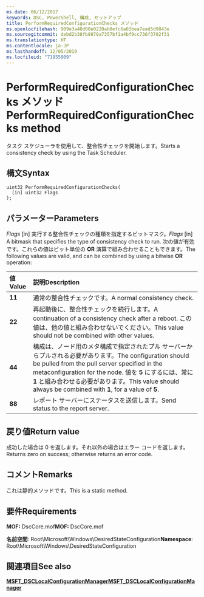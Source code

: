 ```yaml
---
ms.date: 06/12/2017
keywords: DSC, PowerShell, 構成, セットアップ
title: PerformRequiredConfigurationChecks メソッド
ms.openlocfilehash: 909e3a48d08e0220ab0efc6a03bea7ead5d9843e
ms.sourcegitcommit: debd2b38fb8070a7357bf1a4bf9cc736f3702f31
ms.translationtype: HT
ms.contentlocale: ja-JP
ms.lasthandoff: 12/05/2019
ms.locfileid: "71955009"
---
```

# <a name="performrequiredconfigurationchecks-method"></a><span data-ttu-id="a77d9-103">PerformRequiredConfigurationChecks メソッド</span><span class="sxs-lookup"><span data-stu-id="a77d9-103">PerformRequiredConfigurationChecks method</span></span>

<span data-ttu-id="a77d9-104">タスク スケジューラを使用して、整合性チェックを開始します。</span><span class="sxs-lookup"><span data-stu-id="a77d9-104">Starts a consistency check by using the Task Scheduler.</span></span>

## <a name="syntax"></a><span data-ttu-id="a77d9-105">構文</span><span class="sxs-lookup"><span data-stu-id="a77d9-105">Syntax</span></span>

```mof
uint32 PerformRequiredConfigurationChecks(
  [in] uint32 Flags
);
```

## <a name="parameters"></a><span data-ttu-id="a77d9-106">パラメーター</span><span class="sxs-lookup"><span data-stu-id="a77d9-106">Parameters</span></span>

<span data-ttu-id="a77d9-107">*Flags* \[in\] 実行する整合性チェックの種類を指定するビットマスク。</span><span class="sxs-lookup"><span data-stu-id="a77d9-107">*Flags* \[in\] A bitmask that specifies the type of consistency check to run.</span></span> <span data-ttu-id="a77d9-108">次の値が有効です。これらの値はビット単位の **OR** 演算で組み合わせることもできます。</span><span class="sxs-lookup"><span data-stu-id="a77d9-108">The following values are valid, and can be combined by using a bitwise **OR** operation:</span></span>

|<span data-ttu-id="a77d9-109">値</span><span class="sxs-lookup"><span data-stu-id="a77d9-109">Value</span></span> |<span data-ttu-id="a77d9-110">説明</span><span class="sxs-lookup"><span data-stu-id="a77d9-110">Description</span></span> |
|:--- |:---|
|<span data-ttu-id="a77d9-111">**1**</span><span class="sxs-lookup"><span data-stu-id="a77d9-111">**1**</span></span> | <span data-ttu-id="a77d9-112">通常の整合性チェックです。</span><span class="sxs-lookup"><span data-stu-id="a77d9-112">A normal consistency check.</span></span> |
|<span data-ttu-id="a77d9-113">**2**</span><span class="sxs-lookup"><span data-stu-id="a77d9-113">**2**</span></span> | <span data-ttu-id="a77d9-114">再起動後に、整合性チェックを続行します。</span><span class="sxs-lookup"><span data-stu-id="a77d9-114">A continuation of a consistency check after a reboot.</span></span> <span data-ttu-id="a77d9-115">この値は、他の値と組み合わせないでください。</span><span class="sxs-lookup"><span data-stu-id="a77d9-115">This value should not be combined with other values.</span></span> |
|<span data-ttu-id="a77d9-116">**4**</span><span class="sxs-lookup"><span data-stu-id="a77d9-116">**4**</span></span> | <span data-ttu-id="a77d9-117">構成は、ノード用のメタ構成で指定されたプル サーバーからプルされる必要があります。</span><span class="sxs-lookup"><span data-stu-id="a77d9-117">The configuration should be pulled from the pull server specified in the metaconfiguration for the node.</span></span> <span data-ttu-id="a77d9-118">値を **5** にするには、常に **1** と組み合わせる必要があります。</span><span class="sxs-lookup"><span data-stu-id="a77d9-118">This value should always be combined with **1**, for a value of **5**.</span></span> |
|<span data-ttu-id="a77d9-119">**8**</span><span class="sxs-lookup"><span data-stu-id="a77d9-119">**8**</span></span> | <span data-ttu-id="a77d9-120">レポート サーバーにステータスを送信します。</span><span class="sxs-lookup"><span data-stu-id="a77d9-120">Send status to the report server.</span></span> |

## <a name="return-value"></a><span data-ttu-id="a77d9-121">戻り値</span><span class="sxs-lookup"><span data-stu-id="a77d9-121">Return value</span></span>

<span data-ttu-id="a77d9-122">成功した場合は 0 を返します。それ以外の場合はエラー コードを返します。</span><span class="sxs-lookup"><span data-stu-id="a77d9-122">Returns zero on success; otherwise returns an error code.</span></span>

## <a name="remarks"></a><span data-ttu-id="a77d9-123">コメント</span><span class="sxs-lookup"><span data-stu-id="a77d9-123">Remarks</span></span>

<span data-ttu-id="a77d9-124">これは静的メソッドです。</span><span class="sxs-lookup"><span data-stu-id="a77d9-124">This is a static method.</span></span>

## <a name="requirements"></a><span data-ttu-id="a77d9-125">要件</span><span class="sxs-lookup"><span data-stu-id="a77d9-125">Requirements</span></span>

<span data-ttu-id="a77d9-126">**MOF:** DscCore.mof</span><span class="sxs-lookup"><span data-stu-id="a77d9-126">**MOF:** DscCore.mof</span></span>

<span data-ttu-id="a77d9-127">**名前空間**: Root\Microsoft\Windows\DesiredStateConfiguration</span><span class="sxs-lookup"><span data-stu-id="a77d9-127">**Namespace**: Root\Microsoft\Windows\DesiredStateConfiguration</span></span>

## <a name="see-also"></a><span data-ttu-id="a77d9-128">関連項目</span><span class="sxs-lookup"><span data-stu-id="a77d9-128">See also</span></span>

[<span data-ttu-id="a77d9-129">**MSFT_DSCLocalConfigurationManager**</span><span class="sxs-lookup"><span data-stu-id="a77d9-129">**MSFT_DSCLocalConfigurationManager**</span></span>](msft-dsclocalconfigurationmanager.md)
